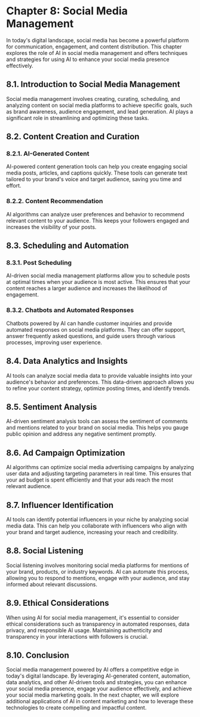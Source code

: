 Chapter 8: Social Media Management
==================================

In today's digital landscape, social media has become a powerful platform for communication, engagement, and content distribution. This chapter explores the role of AI in social media management and offers techniques and strategies for using AI to enhance your social media presence effectively.

8.1. Introduction to Social Media Management
--------------------------------------------

Social media management involves creating, curating, scheduling, and analyzing content on social media platforms to achieve specific goals, such as brand awareness, audience engagement, and lead generation. AI plays a significant role in streamlining and optimizing these tasks.

8.2. Content Creation and Curation
----------------------------------

### 8.2.1. AI-Generated Content

AI-powered content generation tools can help you create engaging social media posts, articles, and captions quickly. These tools can generate text tailored to your brand's voice and target audience, saving you time and effort.

### 8.2.2. Content Recommendation

AI algorithms can analyze user preferences and behavior to recommend relevant content to your audience. This keeps your followers engaged and increases the visibility of your posts.

8.3. Scheduling and Automation
------------------------------

### 8.3.1. Post Scheduling

AI-driven social media management platforms allow you to schedule posts at optimal times when your audience is most active. This ensures that your content reaches a larger audience and increases the likelihood of engagement.

### 8.3.2. Chatbots and Automated Responses

Chatbots powered by AI can handle customer inquiries and provide automated responses on social media platforms. They can offer support, answer frequently asked questions, and guide users through various processes, improving user experience.

8.4. Data Analytics and Insights
--------------------------------

AI tools can analyze social media data to provide valuable insights into your audience's behavior and preferences. This data-driven approach allows you to refine your content strategy, optimize posting times, and identify trends.

8.5. Sentiment Analysis
-----------------------

AI-driven sentiment analysis tools can assess the sentiment of comments and mentions related to your brand on social media. This helps you gauge public opinion and address any negative sentiment promptly.

8.6. Ad Campaign Optimization
-----------------------------

AI algorithms can optimize social media advertising campaigns by analyzing user data and adjusting targeting parameters in real time. This ensures that your ad budget is spent efficiently and that your ads reach the most relevant audience.

8.7. Influencer Identification
------------------------------

AI tools can identify potential influencers in your niche by analyzing social media data. This can help you collaborate with influencers who align with your brand and target audience, increasing your reach and credibility.

8.8. Social Listening
---------------------

Social listening involves monitoring social media platforms for mentions of your brand, products, or industry keywords. AI can automate this process, allowing you to respond to mentions, engage with your audience, and stay informed about relevant discussions.

8.9. Ethical Considerations
---------------------------

When using AI for social media management, it's essential to consider ethical considerations such as transparency in automated responses, data privacy, and responsible AI usage. Maintaining authenticity and transparency in your interactions with followers is crucial.

8.10. Conclusion
----------------

Social media management powered by AI offers a competitive edge in today's digital landscape. By leveraging AI-generated content, automation, data analytics, and other AI-driven tools and strategies, you can enhance your social media presence, engage your audience effectively, and achieve your social media marketing goals. In the next chapter, we will explore additional applications of AI in content marketing and how to leverage these technologies to create compelling and impactful content.
